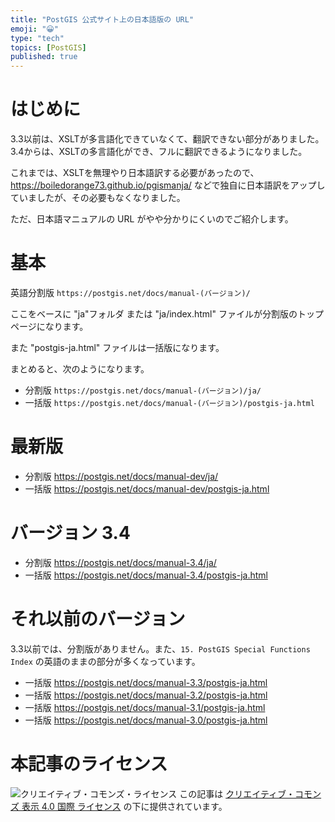 ```yaml
---
title: "PostGIS 公式サイト上の日本語版の URL"
emoji: "😀"
type: "tech"
topics: [PostGIS]
published: true
---
```


# はじめに

3.3以前は、XSLTが多言語化できていなくて、翻訳できない部分がありました。3.4からは、XSLTの多言語化ができ、フルに翻訳できるようになりました。

これまでは、XSLTを無理やり日本語訳する必要があったので、https://boiledorange73.github.io/pgismanja/ などで独自に日本語訳をアップしていましたが、その必要もなくなりました。

ただ、日本語マニュアルの URL がやや分かりにくいのでご紹介します。

# 基本

英語分割版 `https://postgis.net/docs/manual-(バージョン)/`

ここをベースに "ja"フォルダ または "ja/index.html" ファイルが分割版のトップページになります。

また "postgis-ja.html" ファイルは一括版になります。

まとめると、次のようになります。

  * 分割版 `https://postgis.net/docs/manual-(バージョン)/ja/`
  * 一括版 `https://postgis.net/docs/manual-(バージョン)/postgis-ja.html`

# 最新版

  * 分割版 https://postgis.net/docs/manual-dev/ja/
  * 一括版 https://postgis.net/docs/manual-dev/postgis-ja.html

# バージョン 3.4

  * 分割版 https://postgis.net/docs/manual-3.4/ja/
  * 一括版 https://postgis.net/docs/manual-3.4/postgis-ja.html

# それ以前のバージョン

3.3以前では、分割版がありません。また、``15. PostGIS Special Functions Index`` の英語のままの部分が多くなっています。

  * 一括版 https://postgis.net/docs/manual-3.3/postgis-ja.html
  * 一括版 https://postgis.net/docs/manual-3.2/postgis-ja.html
  * 一括版 https://postgis.net/docs/manual-3.1/postgis-ja.html
  * 一括版 https://postgis.net/docs/manual-3.0/postgis-ja.html

# 本記事のライセンス

![クリエイティブ・コモンズ・ライセンス](https://i.creativecommons.org/l/by/4.0/88x31.png)
この記事は [クリエイティブ・コモンズ 表示 4.0 国際 ライセンス](http://creativecommons.org/licenses/by/4.0/">) の下に提供されています。
